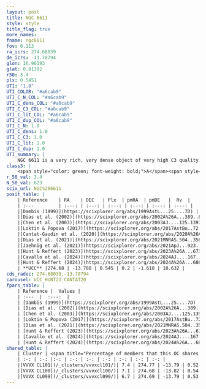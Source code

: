 ```yaml
---
layout: post
title: NGC 6611
style: style
title_flag: true
more_names: 
fname: ngc6611
fov: 0.113
ra_icrs: 274.68039
de_icrs: -13.78794
glon: 16.96193
glat: 0.81302
r50: 3.4
plx: 0.5451
UTI: "1.0"
UTI_COLOR: "#a6cab9"
UTI_C_N_COL: "#a6cab9"
UTI_C_dens_COL: "#a6cab9"
UTI_C_C3_COL: "#a6cab9"
UTI_C_lit_COL: "#a6cab9"
UTI_C_dup_COL: "#a6cab9"
UTI_C_N: 1.0
UTI_C_dens: 1.0
UTI_C_C3: 1.0
UTI_C_lit: 1.0
UTI_C_dup: 1.0
UTI_summary: |
    NGC 6611 is a very rich, very dense object of very high C3 quality. It is very well-studied in the literature. This object shares a very small percentage of members with 3 later reported entries.
class3: |
    <span style="color: green; font-weight: bold;">A</span><span style="color: green; font-weight: bold;">A</span>
r_50_val: 3.4
N_50_val: 623
scix_url: NGC%206611
posit_table: |
    | Reference    | RA    | DEC   | Plx  | pmRA  | pmDE   |  Rv  |
    | :---         | :---: | :---: | :---: | :---: | :---: | :---: |
    |[Dambis (1999)](https://scixplorer.org/abs/1999AstL...25....7D) | 274.7 | -13.807 | -- | -- | -- | -- |
    |[Dias et al. (2002)](https://scixplorer.org/abs/2002A%26A...389..871D) | 274.7 | -13.807 | -- | -1.49 | -1.12 | 10.0 |
    |[Chen et al. (2003)](https://scixplorer.org/abs/2003AJ....125.1397C) | 274.716 | -13.763 | -- | 2.09 | -0.9 | 23.5 |
    |[Loktin & Popova (2017)](https://scixplorer.org/abs/2017AstBu..72..257L) | 274.68 | -13.78 | -- | 0.484 | -0.908 | 18.0 |
    |[Cantat-Gaudin et al. (2020)](https://scixplorer.org/abs/2020A%26A...640A...1C) | 274.688 | -13.792 | 0.566 | 0.178 | -1.576 | -- |
    |[Dias et al. (2021)](https://scixplorer.org/abs/2021MNRAS.504..356D) | 274.695 | -13.802 | 0.559 | 0.198 | -1.56 | -16.374 |
    |[Jaehnig et al. (2021)](https://scixplorer.org/abs/2021ApJ...923..129J) | 274.688 | -13.792 | 0.575 | 0.203 | -1.549 | -- |
    |[Hunt & Reffert (2023)](https://scixplorer.org/abs/2023A%26A...673A.114H) | 274.675 | -13.79 | 0.54 | 0.228 | -1.608 | 20.115 |
    |[Cavallo et al. (2024)](https://scixplorer.org/abs/2024AJ....167...12C) | 274.711 | -13.819 | 0.547 | -- | -- | -- |
    |[Hunt & Reffert (2024)](https://scixplorer.org/abs/2024A%26A...686A..42H) | 274.675 | -13.79 | 0.54 | 0.228 | -1.608 | 20.115 |
    | **UCC** |274.68 | -13.788 | 0.545 | 0.2 | -1.618 | 10.632 | 
cds_radec: 274.68039,-13.78794
carousel: UCC_HUNT23_CANTAT20
fpars_table: |
    | Reference |  Values |
    | :---  |  :---:  |
    | [Dambis (1999)](https://scixplorer.org/abs/1999AstL...25....7D) | `E_B-V_=0.68, DM0=11.2, log_age_=6.4` |
    | [Dias et al. (2002)](https://scixplorer.org/abs/2002A%26A...389..871D) | `E(B-V)=0.8, Dist=1800.0, Age=6.11` |
    | [Chen et al. (2003)](https://scixplorer.org/abs/2003AJ....125.1397C) | `HDis=1749, Age=0.0` |
    | [Loktin & Popova (2017)](https://scixplorer.org/abs/2017AstBu..72..257L) | `E(B-V)=0.763, Dmod=11.172, logt=6.883` |
    | [Dias et al. (2021)](https://scixplorer.org/abs/2021MNRAS.504..356D) | `Av=2.15, Dist=1582, logage=7.009, [Fe/H]=0.066` |
    | [Hunt & Reffert (2023)](https://scixplorer.org/abs/2023A%26A...673A.114H) | `AV50=2.508, diffAV50=2.921, MOD50=11.182, logAge50=6.798` |
    | [Cavallo et al. (2024)](https://scixplorer.org/abs/2024AJ....167...12C) | `AV50=2.67, dMod50=10.96, logAge50=6.9, [Fe/H]50=-0.35` |
    | [Hunt & Reffert (2024)](https://scixplorer.org/abs/2024A%26A...686A..42H) | `MassJ=3518.77` |
shared_table: |
    | Cluster | <span title="Percentage of members that this OC shares with the ones listed">%</span>   | RA   | DEC   | Plx   | pmRA  | pmDE  | Rv | UTI |
    | :-: | :-: |:-: | :-: | :-: | :-: | :-: | :-: | :-: |
    |[VVVX CL101](/_clusters/vvvxcl101/)| 7.4 | 274.77 | -13.79 | 0.52 | 0.4 | -1.71 | 15.05 |0.02 |
    |[VVVX CL100](/_clusters/vvvxcl100/)| 7.1 | 274.68 | -13.82 | 0.54 | 0.16 | -1.77 | -16.27 |0.0 |
    |[VVVX CL099](/_clusters/vvvxcl099/)| 6.7 | 274.69 | -13.79 | 0.53 | 0.24 | -1.61 | 10.26 |0.0 |
---
```

